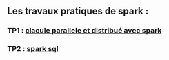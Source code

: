 ## Les travaux pratiques de spark :
### TP1 :  [clacule parallele et distribué avec spark](https://github.com/mohamed-ait/Spark-TPs/tree/main/rdd-tp1)
### TP2 :  [spark sql ](https://github.com/mohamed-ait/Spark-TPs/tree/main/sparkSql)
